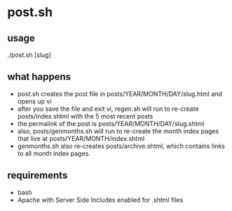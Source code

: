 # post.sh

## usage
./post.sh \[slug\]

## what happens
- post.sh creates the post file in posts/YEAR/MONTH/DAY/slug.html and opens up vi
- after you save the file and exit vi, regen.sh will run to re-create posts/index.shtml with the 5 most recent posts
- the permalink of the post is posts/YEAR/MONTH/DAY/slug.shtml
- also, posts/genmonths.sh will run to re-create the month index pages that live at posts/YEAR/MONTH/index.shtml
- genmonths.sh also re-creates posts/archive.shtml, which contains links to all month index pages.

## requirements
- bash
- Apache with Server Side Includes enabled for .shtml files
